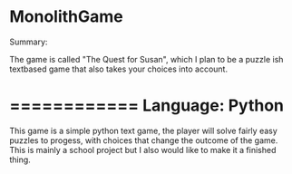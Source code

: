 MonolithGame
============

Summary:

The game is called "The Quest for Susan", which I plan to be a puzzle ish textbased game that also takes your choices into account.

============
Language: Python
============
This game is a simple python text game, the player will solve fairly easy puzzles to progess, with choices that change the outcome of the game. This is mainly a school project but I also would like to make it a finished thing.
